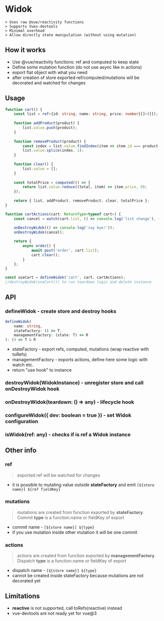 # Widok
```
> Uses raw @vue/reactivity functions
> Supports Vuex-devtools
> Minimal overhead
> Allow directly state manipulation (without using mutation)
```

## How it works

- Use @vue/reactivity functions: ref and computed to keep state
- Define some mutation function (do not use async like in actions)
- export flat object with what you need
- after creation of store exported ref/computed/mutations will be decorated and watched for changes

## Usage

```typescript
function cart() {
    const list = ref<{id: string, name: string, price: number}[]>([]);
    
    function addProduct(product) {
        list.value.push(product);
    }
    
    function removeProduct(product) {
        const index = list.value.findIndex(item => item.id === product.id);
        list.value.splice(index, 1);
    }
    
    function clear() {
        list.value = [];
    }
    
    const totalPrice = computed(() => {
        return list.value.reduce((total, item) => item.price, 0);
    });
    
    return { list, addProduct, removeProduct, clear, totalPrice };
}

function cartActions(cart: ReturnType<typeof cart>) {
    const cancel = watch(cart.list, () => console.log('list change'), {deep: true});
    
    onDestroyWidok(() => console.log('say bye!'));
    onDestroyWidok(cancel);

    return {
        async order() {
            await post('order', cart.list);
            cart.clear();
        }
    };
}

const useCart = defineWidok('cart', cart, cartActions);
//destroyWidok(useCart()) to run teardown logic and delete instance
```

## API

### defineWidok - create store and destroy hooks
```typescript
defineWidok(
    name: string,
    stateFactory: () => T,
    managementFactory: (state: T) => R
): () => T & R
```

* stateFactory - export refs, computed, mutations (wrap reactive with toRefs)
* managementFactory - exports actions, define here some logic with watch etc.
* return "use hook" to instance

### destroyWidok(WidokInstance) - unregister store and call onDestroyWidok hook

### onDestroyWidok(teardown: () => any) - lifecycle hook 

### configureWidok({ dev: boolean = true }) - set Widok configuration

### isWidok(ref: any) - checks if is ref a Widok instance

## Other info

### ref
> exported ref will be watched for changes

* it is possible to mutating value outside __stateFactory__ and emit `[${store name}] ${ref fieldKey}`

### mutations
> mutations are created from function exported by __stateFactory__.
> Commit __type__ is a function.name or fieldKey of export

* commit name - `[${store name}] ${type}`
* if you use mutation inside other mutation it will be one commit

### actions
> actions are created from function exported by __managementFactory__.
> Dispatch __type__ is a function.name or fieldKey of export

* dispatch name - `[${store name}] ${type}`
* cannot be created inside stateFactory because mutations are not decorated yet

## Limitations

* __reactive__ is not supported, call toRefs(reactive) instead
* vue-devtools are not ready yet for vue@3
